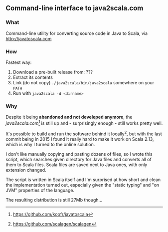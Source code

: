 ## Command-line interface to java2scala.com

### What

Command-line utility for converting source code in Java to Scala, via
http://javatoscala.com


### How

Fastest way:
1. Download a pre-built release from: ???
2. Extract its contents
3. Link (do not copy) `./java2scala/bin/java2scala` somewhere on your `PATH`
4. Run with `java2scala -d <dirname>`


### Why

Despite it being **abandoned and not develeped anymore**, the *java2scala.com*[^2]
is still up and - surprisingly enough - still works pretty well.

It's possible to build and run the software behind it locally[^1], but with the
last commit being in 2015 I found it really hard to make it work on Scala 2.13,
which is why I turned to the online solution.

I don't like manually copying and pasting dozens of files, so I wrote this
script, which searches given directory for Java files and converts all of them
to Scala files. Scala files are saved next to Java ones, with only extension
changed.

The script is written in Scala itself and I'm surprised at how short and clean
the implementation turned out, especially given the "static typing" and "on JVM"
properties of the language.

The resulting distribution is still 27Mb though...

[^1]: https://github.com/scalagen/scalagen

[^2]: https://github.com/koofr/javatoscala
